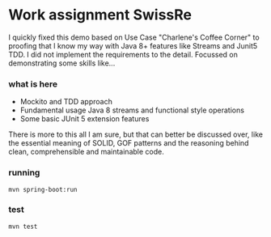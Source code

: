 # Work assignment SwissRe
I quickly fixed this demo based on Use Case "Charlene's Coffee Corner" to proofing that I know my way with Java 8+ features 
like Streams and Junit5 TDD. I did not implement the requirements to the detail. Focussed on demonstrating some skills like...
### what is here
* Mockito and TDD approach
* Fundamental usage Java 8 streams and functional style operations
* Some basic JUnit 5 extension features

There is more to this all I am sure, but that can better be discussed over, like the essential meaning of SOLID, GOF patterns and
the reasoning behind clean, comprehensible and maintainable code. 

### running
```
mvn spring-boot:run
```

### test
```
mvn test
```